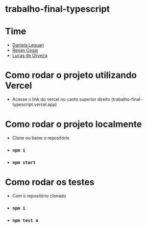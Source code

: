 # trabalho-final-typescript

# Time
- <a href="https://github.com/DanielaLeguari">Daniela Leguari</a><br>
- <a href="https://github.com/RenCsar">Renan Cesar</a><br>
- <a href="https://github.com/Oliveiralucass">Lucas de Oliveira</a>


# Como rodar o projeto utilizando Vercel
- Acesse o link do vercel no canto superior direito (trabalho-final-typescript.vercel.app)

# Como rodar o projeto localmente
- Clone ou baixe o repositório
- ### `npm i`
- ### `npm start`


# Como rodar os testes
- Com o repositório clonado
- ### `npm i`
- ### `npm test a`
